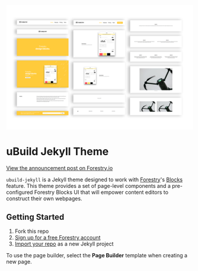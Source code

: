 ![uBuild Blocks](uploads/2018/06/21/theme.png)

# uBuild Jekyll Theme

[View the announcement post on Forestry.io](https://forestry.io/blog/ubuild-a-new-theme-for-static-sites-using-blocks/#/)

`ubuild-jekyll` is a Jekyll theme designed to work with [Forestry](https://forestry.io/)'s [Blocks](https://forestry.io/blog/blocks-give-your-editors-the-power-to-build-pages/) feature.  This theme provides a set of page-level components and a pre-configured Forestry Blocks UI that will empower content editors to construct their own webpages.

## Getting Started

1. Fork this repo
2. [Sign up for a free Forestry account](https://app.forestry.io/signup)
3. [Import your repo](https://forestry.io/docs/quickstart/setup-site/#import-site-from-repo) as a new Jekyll project

To use the page builder, select the **Page Builder** template when creating a new page.

